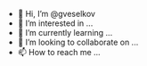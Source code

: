 - 👋 Hi, I’m @gveselkov
- 👀 I’m interested in ...
- 🌱 I’m currently learning ...
- 💞️ I’m looking to collaborate on ...
- 📫 How to reach me ...

<!---
gveselkov/gveselkov is a ✨ special ✨ repository because its `README.md` (this file) appears on your GitHub profile.
You can click the Preview link to take a look at your changes.
--->
